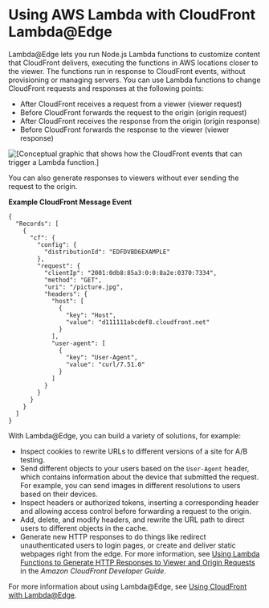# Using AWS Lambda with CloudFront Lambda@Edge<a name="lambda-edge"></a>

Lambda@Edge lets you run Node\.js Lambda functions to customize content that CloudFront delivers, executing the functions in AWS locations closer to the viewer\. The functions run in response to CloudFront events, without provisioning or managing servers\. You can use Lambda functions to change CloudFront requests and responses at the following points:
+ After CloudFront receives a request from a viewer \(viewer request\)
+ Before CloudFront forwards the request to the origin \(origin request\)
+ After CloudFront receives the response from the origin \(origin response\)
+ Before CloudFront forwards the response to the viewer \(viewer response\)

![\[Conceptual graphic that shows how the CloudFront events that can trigger a Lambda function.\]](http://docs.aws.amazon.com/lambda/latest/dg/images/cloudfront-events-that-trigger-lambda-functions.png)

You can also generate responses to viewers without ever sending the request to the origin\.

**Example CloudFront Message Event**  

```
{
  "Records": [
    {
      "cf": {
        "config": {
          "distributionId": "EDFDVBD6EXAMPLE"
        },
        "request": {
          "clientIp": "2001:0db8:85a3:0:0:8a2e:0370:7334",
          "method": "GET",
          "uri": "/picture.jpg",
          "headers": {
            "host": [
              {
                "key": "Host",
                "value": "d111111abcdef8.cloudfront.net"
              }
            ],
            "user-agent": [
              {
                "key": "User-Agent",
                "value": "curl/7.51.0"
              }
            ]
          }
        }
      }
    }
  ]
}
```

With Lambda@Edge, you can build a variety of solutions, for example:
+ Inspect cookies to rewrite URLs to different versions of a site for A/B testing\.
+ Send different objects to your users based on the `User-Agent` header, which contains information about the device that submitted the request\. For example, you can send images in different resolutions to users based on their devices\.
+ Inspect headers or authorized tokens, inserting a corresponding header and allowing access control before forwarding a request to the origin\.
+ Add, delete, and modify headers, and rewrite the URL path to direct users to different objects in the cache\.
+ Generate new HTTP responses to do things like redirect unauthenticated users to login pages, or create and deliver static webpages right from the edge\. For more information, see [Using Lambda Functions to Generate HTTP Responses to Viewer and Origin Requests](https://docs.aws.amazon.com/AmazonCloudFront/latest/DeveloperGuide/http-response-generation.html) in the *Amazon CloudFront Developer Guide*\.

For more information about using Lambda@Edge, see [Using CloudFront with Lambda@Edge](https://docs.aws.amazon.com/AmazonCloudFront/latest/DeveloperGuide/lambda-at-the-edge.html)\. 